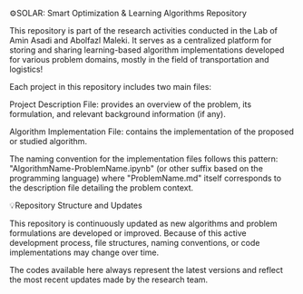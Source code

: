 ⚙️SOLAR: Smart Optimization & Learning Algorithms Repository 


This repository is part of the research activities conducted in the Lab of Amin Asadi and Abolfazl Maleki. It serves as a centralized platform for storing and sharing learning-based algorithm implementations developed for various problem domains, mostly in the field of transportation and logistics!

Each project in this repository includes two main files:

Project Description File: provides an overview of the problem, its formulation, and relevant background information (if any).

Algorithm Implementation File: contains the implementation of the proposed or studied algorithm.

The naming convention for the implementation files follows this pattern:
"AlgorithmName-ProblemName.ipynb" (or other suffix based on the programming language)
where "ProblemName.md" itself corresponds to the description file detailing the problem context.

💡Repository Structure and Updates

This repository is continuously updated as new algorithms and problem formulations are developed or improved.
Because of this active development process, file structures, naming conventions, or code implementations may change over time.

The codes available here always represent the latest versions and reflect the most recent updates made by the research team.
